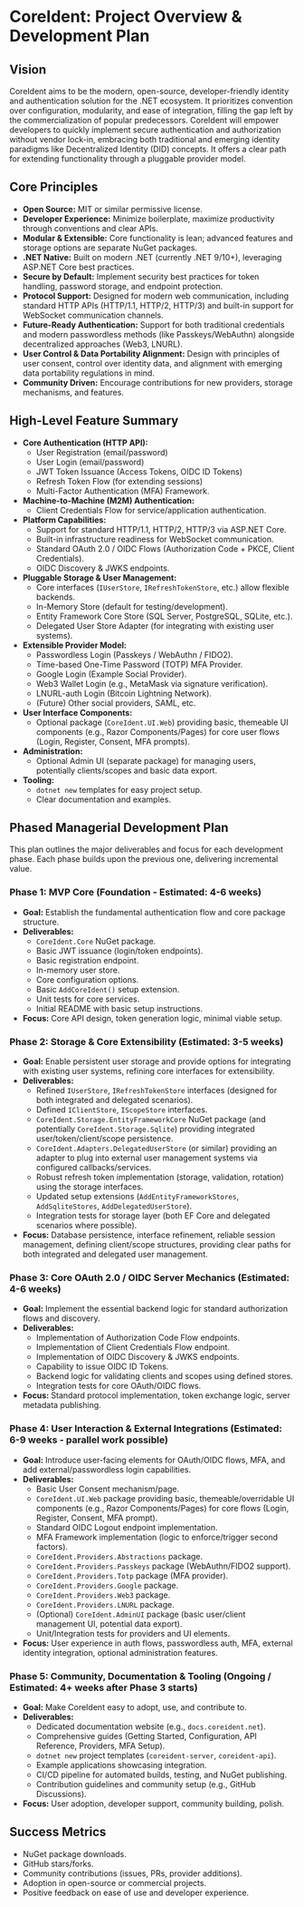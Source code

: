 # CoreIdent: Project Overview & Development Plan

## Vision

CoreIdent aims to be the modern, open-source, developer-friendly identity and authentication solution for the .NET ecosystem. It prioritizes convention over configuration, modularity, and ease of integration, filling the gap left by the commercialization of popular predecessors. CoreIdent will empower developers to quickly implement secure authentication and authorization without vendor lock-in, embracing both traditional and emerging identity paradigms like Decentralized Identity (DID) concepts. It offers a clear path for extending functionality through a pluggable provider model.

## Core Principles

*   **Open Source:** MIT or similar permissive license.
*   **Developer Experience:** Minimize boilerplate, maximize productivity through conventions and clear APIs.
*   **Modular & Extensible:** Core functionality is lean; advanced features and storage options are separate NuGet packages.
*   **.NET Native:** Built on modern .NET (currently .NET 9/10+), leveraging ASP.NET Core best practices.
*   **Secure by Default:** Implement security best practices for token handling, password storage, and endpoint protection.
*   **Protocol Support:** Designed for modern web communication, including standard HTTP APIs (HTTP/1.1, HTTP/2, HTTP/3) and built-in support for WebSocket communication channels.
*   **Future-Ready Authentication:** Support for both traditional credentials and modern passwordless methods (like Passkeys/WebAuthn) alongside decentralized approaches (Web3, LNURL).
*   **User Control & Data Portability Alignment:** Design with principles of user consent, control over identity data, and alignment with emerging data portability regulations in mind.
*   **Community Driven:** Encourage contributions for new providers, storage mechanisms, and features.

## High-Level Feature Summary

*   **Core Authentication (HTTP API):**
    *   User Registration (email/password)
    *   User Login (email/password)
    *   JWT Token Issuance (Access Tokens, OIDC ID Tokens)
    *   Refresh Token Flow (for extending sessions)
    *   Multi-Factor Authentication (MFA) Framework.
*   **Machine-to-Machine (M2M) Authentication:**
    *   Client Credentials Flow for service/application authentication.
*   **Platform Capabilities:**
    *   Support for standard HTTP/1.1, HTTP/2, HTTP/3 via ASP.NET Core.
    *   Built-in infrastructure readiness for WebSocket communication.
    *   Standard OAuth 2.0 / OIDC Flows (Authorization Code + PKCE, Client Credentials).
    *   OIDC Discovery & JWKS endpoints.
*   **Pluggable Storage & User Management:**
    *   Core interfaces (`IUserStore`, `IRefreshTokenStore`, etc.) allow flexible backends.
    *   In-Memory Store (default for testing/development).
    *   Entity Framework Core Store (SQL Server, PostgreSQL, SQLite, etc.).
    *   Delegated User Store Adapter (for integrating with existing user systems).
*   **Extensible Provider Model:**
    *   Passwordless Login (Passkeys / WebAuthn / FIDO2).
    *   Time-based One-Time Password (TOTP) MFA Provider.
    *   Google Login (Example Social Provider).
    *   Web3 Wallet Login (e.g., MetaMask via signature verification).
    *   LNURL-auth Login (Bitcoin Lightning Network).
    *   (Future) Other social providers, SAML, etc.
*   **User Interface Components:**
    *   Optional package (`CoreIdent.UI.Web`) providing basic, themeable UI components (e.g., Razor Components/Pages) for core user flows (Login, Register, Consent, MFA prompts).
*   **Administration:**
    *   Optional Admin UI (separate package) for managing users, potentially clients/scopes and basic data export.
*   **Tooling:**
    *   `dotnet new` templates for easy project setup.
    *   Clear documentation and examples.

## Phased Managerial Development Plan

This plan outlines the major deliverables and focus for each development phase. Each phase builds upon the previous one, delivering incremental value.

### Phase 1: MVP Core (Foundation - Estimated: 4-6 weeks)
*   **Goal:** Establish the fundamental authentication flow and core package structure.
*   **Deliverables:**
    *   `CoreIdent.Core` NuGet package.
    *   Basic JWT issuance (login/token endpoints).
    *   Basic registration endpoint.
    *   In-memory user store.
    *   Core configuration options.
    *   Basic `AddCoreIdent()` setup extension.
    *   Unit tests for core services.
    *   Initial README with basic setup instructions.
*   **Focus:** Core API design, token generation logic, minimal viable setup.

### Phase 2: Storage & Core Extensibility (Estimated: 3-5 weeks)
*   **Goal:** Enable persistent user storage and provide options for integrating with existing user systems, refining core interfaces for extensibility.
*   **Deliverables:**
    *   Refined `IUserStore`, `IRefreshTokenStore` interfaces (designed for both integrated and delegated scenarios).
    *   Defined `IClientStore`, `IScopeStore` interfaces.
    *   `CoreIdent.Storage.EntityFrameworkCore` NuGet package (and potentially `CoreIdent.Storage.Sqlite`) providing integrated user/token/client/scope persistence.
    *   `CoreIdent.Adapters.DelegatedUserStore` (or similar) providing an adapter to plug into external user management systems via configured callbacks/services.
    *   Robust refresh token implementation (storage, validation, rotation) using the storage interfaces.
    *   Updated setup extensions (`AddEntityFrameworkStores`, `AddSqliteStores`, `AddDelegatedUserStore`).
    *   Integration tests for storage layer (both EF Core and delegated scenarios where possible).
*   **Focus:** Database persistence, interface refinement, reliable session management, defining client/scope structures, providing clear paths for both integrated and delegated user management.

### Phase 3: Core OAuth 2.0 / OIDC Server Mechanics (Estimated: 4-6 weeks)
*   **Goal:** Implement the essential backend logic for standard authorization flows and discovery.
*   **Deliverables:**
    *   Implementation of Authorization Code Flow endpoints.
    *   Implementation of Client Credentials Flow endpoint.
    *   Implementation of OIDC Discovery & JWKS endpoints.
    *   Capability to issue OIDC ID Tokens.
    *   Backend logic for validating clients and scopes using defined stores.
    *   Integration tests for core OAuth/OIDC flows.
*   **Focus:** Standard protocol implementation, token exchange logic, server metadata publishing.

### Phase 4: User Interaction & External Integrations (Estimated: 6-9 weeks - parallel work possible)
*   **Goal:** Introduce user-facing elements for OAuth/OIDC flows, MFA, and add external/passwordless login capabilities.
*   **Deliverables:**
    *   Basic User Consent mechanism/page.
    *   `CoreIdent.UI.Web` package providing basic, themeable/overridable UI components (e.g., Razor Components/Pages) for core flows (Login, Register, Consent, MFA prompt).
    *   Standard OIDC Logout endpoint implementation.
    *   MFA Framework implementation (logic to enforce/trigger second factors).
    *   `CoreIdent.Providers.Abstractions` package.
    *   `CoreIdent.Providers.Passkeys` package (WebAuthn/FIDO2 support).
    *   `CoreIdent.Providers.Totp` package (MFA provider).
    *   `CoreIdent.Providers.Google` package.
    *   `CoreIdent.Providers.Web3` package.
    *   `CoreIdent.Providers.LNURL` package.
    *   (Optional) `CoreIdent.AdminUI` package (basic user/client management UI, potential data export).
    *   Unit/Integration tests for providers and UI elements.
*   **Focus:** User experience in auth flows, passwordless auth, MFA, external identity integration, optional administration features.

### Phase 5: Community, Documentation & Tooling (Ongoing / Estimated: 4+ weeks after Phase 3 starts)
*   **Goal:** Make CoreIdent easy to adopt, use, and contribute to.
*   **Deliverables:**
    *   Dedicated documentation website (e.g., `docs.coreident.net`).
    *   Comprehensive guides (Getting Started, Configuration, API Reference, Providers, MFA Setup).
    *   `dotnet new` project templates (`coreident-server`, `coreident-api`).
    *   Example applications showcasing integration.
    *   CI/CD pipeline for automated builds, testing, and NuGet publishing.
    *   Contribution guidelines and community setup (e.g., GitHub Discussions).
*   **Focus:** User adoption, developer support, community building, polish.

## Success Metrics

*   NuGet package downloads.
*   GitHub stars/forks.
*   Community contributions (issues, PRs, provider additions).
*   Adoption in open-source or commercial projects.
*   Positive feedback on ease of use and developer experience. 